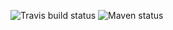 ![Travis build status](https://travis-ci.org/pousse-cafe/pousse-cafe-journal-spring-mongo.svg?branch=master)
![Maven status](https://maven-badges.herokuapp.com/maven-central/org.pousse-cafe-framework/pousse-cafe-journal-spring-mongo/badge.svg)

